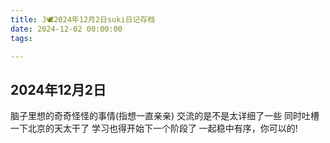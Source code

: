 ```yaml
---
title: J🕊️2024年12月2日suki日记存档
date: 2024-12-02 00:00:00
tags:

---
```


## 2024年12月2日

脑子里想的奇奇怪怪的事情(指想一直亲亲)
交流的是不是太详细了一些
同时吐槽一下北京的天太干了
学习也得开始下一个阶段了
一起稳中有序，你可以的!
